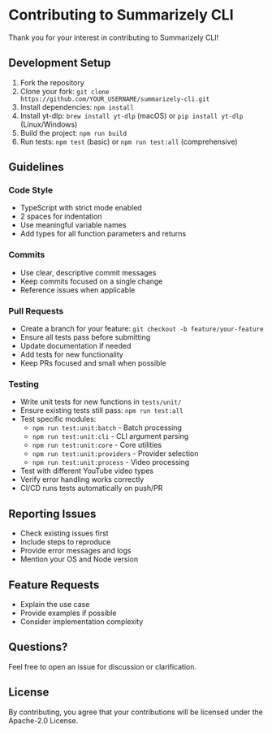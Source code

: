 # Contributing to Summarizely CLI

Thank you for your interest in contributing to Summarizely CLI!

## Development Setup

1. Fork the repository
2. Clone your fork: `git clone https://github.com/YOUR_USERNAME/summarizely-cli.git`
3. Install dependencies: `npm install`
4. Install yt-dlp: `brew install yt-dlp` (macOS) or `pip install yt-dlp` (Linux/Windows)
5. Build the project: `npm run build`
6. Run tests: `npm test` (basic) or `npm run test:all` (comprehensive)

## Guidelines

### Code Style
- TypeScript with strict mode enabled
- 2 spaces for indentation
- Use meaningful variable names
- Add types for all function parameters and returns

### Commits
- Use clear, descriptive commit messages
- Keep commits focused on a single change
- Reference issues when applicable

### Pull Requests
- Create a branch for your feature: `git checkout -b feature/your-feature`
- Ensure all tests pass before submitting
- Update documentation if needed
- Add tests for new functionality
- Keep PRs focused and small when possible

### Testing
- Write unit tests for new functions in `tests/unit/`
- Ensure existing tests still pass: `npm run test:all`
- Test specific modules:
  - `npm run test:unit:batch` - Batch processing
  - `npm run test:unit:cli` - CLI argument parsing
  - `npm run test:unit:core` - Core utilities
  - `npm run test:unit:providers` - Provider selection
  - `npm run test:unit:process` - Video processing
- Test with different YouTube video types
- Verify error handling works correctly
- CI/CD runs tests automatically on push/PR

## Reporting Issues

- Check existing issues first
- Include steps to reproduce
- Provide error messages and logs
- Mention your OS and Node version

## Feature Requests

- Explain the use case
- Provide examples if possible
- Consider implementation complexity

## Questions?

Feel free to open an issue for discussion or clarification.

## License

By contributing, you agree that your contributions will be licensed under the Apache-2.0 License.